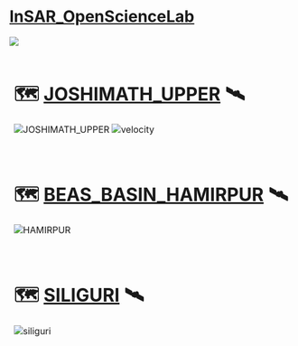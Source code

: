 # [InSAR_OpenScienceLab](https://opensciencelab.asf.alaska.edu/)

![](https://raw.githubusercontent.com/ASFOpenSARlab/opensarlab-notebooks/3a152dd4a6cf8c64e8e8b7a45da9146c19dd9923/SAR_Training/English/Hazards/NotebookAddons/MintPyWorkflow.jpg)

<table>
<thead>
<tr>
<td>

# 🗺️ [JOSHIMATH_UPPER](https://github.com/1kaiser/InSAR_OpenScienceLab/blob/main/media/JOSHIMATH_UPPER.png) 🛰️

![JOSHIMATH_UPPER](https://user-images.githubusercontent.com/26379748/216292730-b12e26fc-ad6e-4e97-baa8-b891eee7abc7.jpg)
![velocity](https://user-images.githubusercontent.com/26379748/216293030-b49e7007-8601-479d-9486-4ef2a10c246d.png)

</td>
</tr>
</tbody>
</table>

<table>
<thead>
<tr>
<td>

# 🗺️ [BEAS_BASIN_HAMIRPUR](https://github.com/1kaiser/InSAR_OpenScienceLab/blob/main/media/HAMIRPUR.png) 🛰️

![HAMIRPUR](https://user-images.githubusercontent.com/26379748/216292800-5137147d-621c-46de-9bb9-b5be256e10ac.jpg)

</td>
</tr>
</tbody>
</table>



<table>
<thead>
<tr>
<td>

# 🗺️ [SILIGURI](https://github.com/1kaiser/InSAR_OpenScienceLab/blob/main/media/siliguri.png) 🛰️

![siliguri](https://user-images.githubusercontent.com/26379748/216292930-64d666cc-c262-4a0f-8fdf-66f78d1377ae.jpg)

</td>
</tr>
</tbody>
</table>

